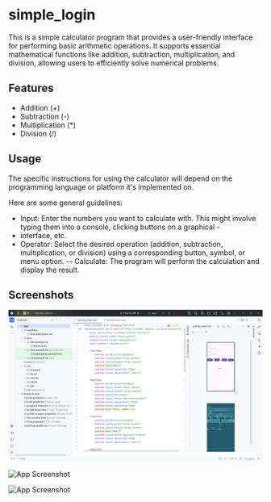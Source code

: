 # simple_login

This is a simple calculator program that provides a user-friendly interface for performing basic arithmetic operations. It supports essential mathematical functions like addition, subtraction, multiplication, and division, allowing users to efficiently solve numerical problems.

## Features

- Addition (+)
- Subtraction (-)
- Multiplication (*)
- Division (/)

## Usage

The specific instructions for using the calculator will depend on the programming language or platform it's implemented on.

Here are some general guidelines:

- Input: Enter the numbers you want to calculate with. This might involve typing them into a console, clicking buttons on a graphical - 
- interface, etc.
- Operator: Select the desired operation (addition, subtraction, multiplication, or division) using a corresponding button, symbol, or menu option.
-- Calculate: The program will perform the calculation and display the result.
## Screenshots

![App Screenshot](screenshots/code.png)

![App Screenshot]()

![App Screenshot]()
